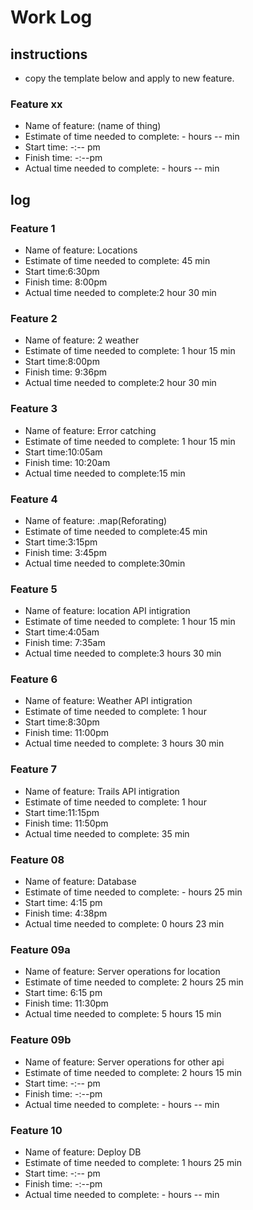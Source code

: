 # Work Log

## instructions

* copy the template below and apply to new feature.

### Feature xx

* Name of feature: (name of thing)
* Estimate of time needed to complete: - hours -- min
* Start time: -:-- pm
* Finish time: -:--pm
* Actual time needed to complete: - hours -- min

## log

### Feature 1

* Name of feature: Locations
* Estimate of time needed to complete: 45 min
* Start time:6:30pm
* Finish time: 8:00pm
* Actual time needed to complete:2 hour 30 min

### Feature 2

* Name of feature: 2 weather
* Estimate of time needed to complete: 1 hour 15 min
* Start time:8:00pm
* Finish time: 9:36pm
* Actual time needed to complete:2 hour 30 min

### Feature 3

* Name of feature: Error catching
* Estimate of time needed to complete: 1 hour 15 min
* Start time:10:05am
* Finish time: 10:20am
* Actual time needed to complete:15 min

### Feature 4

* Name of feature: .map(Reforating)
* Estimate of time needed to complete:45 min
* Start time:3:15pm
* Finish time: 3:45pm
* Actual time needed to complete:30min

### Feature 5

* Name of feature: location API intigration
* Estimate of time needed to complete: 1 hour 15 min
* Start time:4:05am
* Finish time: 7:35am
* Actual time needed to complete:3 hours 30 min

### Feature 6

* Name of feature: Weather API intigration
* Estimate of time needed to complete: 1 hour
* Start time:8:30pm
* Finish time: 11:00pm
* Actual time needed to complete: 3 hours 30 min

### Feature 7

* Name of feature: Trails API intigration
* Estimate of time needed to complete: 1 hour
* Start time:11:15pm
* Finish time: 11:50pm
* Actual time needed to complete: 35 min

### Feature 08

* Name of feature: Database
* Estimate of time needed to complete: - hours 25 min
* Start time: 4:15 pm
* Finish time: 4:38pm
* Actual time needed to complete: 0 hours 23 min

### Feature 09a

* Name of feature: Server operations for location
* Estimate of time needed to complete: 2 hours 25 min
* Start time: 6:15 pm
* Finish time: 11:30pm
* Actual time needed to complete: 5 hours 15 min

### Feature 09b

* Name of feature: Server operations for other api
* Estimate of time needed to complete: 2 hours 15 min
* Start time: -:-- pm
* Finish time: -:--pm
* Actual time needed to complete: - hours -- min

### Feature 10

* Name of feature: Deploy DB
* Estimate of time needed to complete: 1 hours 25 min
* Start time: -:-- pm
* Finish time: -:--pm
* Actual time needed to complete: - hours -- min
